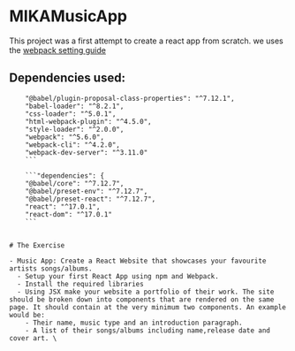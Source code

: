# MIKAMusicApp

This project was a first attempt to create a react app from scratch.
we uses the [webpack setting guide](https://github.com/getfutureproof/fp_guides_wiki/wiki/Intro-to-Webpack)  

## Dependencies used:

```"devDependencies": {
    "@babel/plugin-proposal-class-properties": "^7.12.1",
    "babel-loader": "^8.2.1",
    "css-loader": "^5.0.1",
    "html-webpack-plugin": "^4.5.0",
    "style-loader": "^2.0.0",
    "webpack": "^5.6.0",
    "webpack-cli": "^4.2.0",
    "webpack-dev-server": "^3.11.0"
    ```

    ```"dependencies": {
    "@babel/core": "^7.12.7",
    "@babel/preset-env": "^7.12.7",
    "@babel/preset-react": "^7.12.7",
    "react": "^17.0.1",
    "react-dom": "^17.0.1"
    ```


# The Exercise

- Music App: Create a React Website that showcases your favourite artists songs/albums.
  - Setup your first React App using npm and Webpack.
  - Install the required libraries
  - Using JSX make your website a portfolio of their work. The site should be broken down into components that are rendered on the same page. It should contain at the very minimum two components. An example would be:
    - Their name, music type and an introduction paragraph.
    - A list of their songs/albums including name,release date and cover art. \
